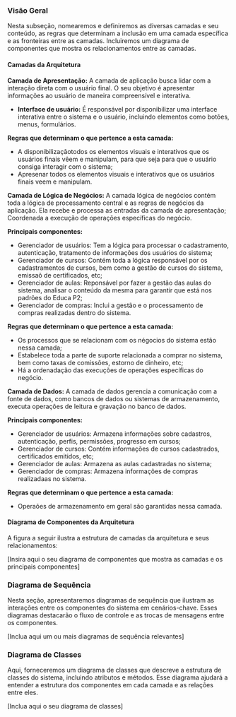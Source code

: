 ### Visão Geral

Nesta subseção, nomearemos e definiremos as diversas camadas e seu conteúdo, as regras que determinam a inclusão em uma camada específica e as fronteiras entre as camadas. Incluiremos um diagrama de componentes que mostra os relacionamentos entre as camadas.

#### Camadas da Arquitetura

**Camada de Apresentação:** A camada de aplicação busca lidar com a interação direta com o usuário final. O seu objetivo é apresentar informações ao usuário de maneira compreensível e interativa.

- **Interface de usuário:** É responsável por disponibilizar uma interface interativa entre o sistema e o usuário, incluindo elementos como botões, menus, formulários. 

**Regras que determinam o que pertence a esta camada:**
- A disponibilizaçãotodos os elementos visuais e interativos que os usuários finais vêem e manipulam, para que seja para que o usuário consiga interagir com o sistema;  
- Apresenar todos os elementos visuais e interativos que os usuários finais veem e manipulam.

**Camada de Lógica de Negócios:** A camada lógica de negócios contém toda a lógica de processamento central e as regras de negócios da aplicação. Ela recebe e processa as entradas da camada de apresentação;   
Coordenada a execução de operações específicas do negócio.

**Principais componentes:**
- Gerenciador de usuários: Tem a lógica para processar o cadastramento, autenticação, tratamento de informações dos usuários do sistema;  
- Gerenciador de cursos: Contém toda a lógica responsável por os cadastramentos de cursos, bem como a gestão de cursos do sistema, emissaõ de certificados, etc;  
- Gerenciador de aulas: Reponsável por fazer a gestão das aulas do sistema, analisar o conteúdo da mesma para garantir que está nos padrões do Educa P2;  
- Gerenciador de compras: Inclui a gestão e o processamento de compras realizadas dentro do sistema.

**Regras que determinam o que pertence a esta camada:**
- Os processos que se relacionam com os négocios do sistema estão nessa camada;  
- Estabelece toda a parte de suporte relacionada a comprar no sistema, bem como taxas de comissões, estorno de dinheiro, etc;  
- Há a ordenadação das execuções de operações específicas do negócio.

**Camada de Dados:** A camada de dados gerencia a comunicação com a fonte de dados, como bancos de dados ou sistemas de armazenamento, executa operações de leitura e gravação no banco de dados.  

**Principais componentes:**
- Gerenciador de usuários: Armazena informações sobre cadastros, autenticação, perfis, permissões, progresso em cursos;  
- Gerenciador de cursos: Contém informações de cursos cadastrados, certificados emitidos, etc;  
- Gerenciador de aulas: Armazena as aulas cadastradas no sistema;  
- Gerenciador de compras: Armazena informações de compras realizadaas no sistema.

**Regras que determinam o que pertence a esta camada:**
- Operaões de armazenamento em geral são garantidas nessa camada.  

#### Diagrama de Componentes da Arquitetura

A figura a seguir ilustra a estrutura de camadas da arquitetura e seus relacionamentos:

[Insira aqui o seu diagrama de componentes que mostra as camadas e os principais componentes]

### Diagrama de Sequência

Nesta seção, apresentaremos diagramas de sequência que ilustram as interações entre os componentes do sistema em cenários-chave. Esses diagramas destacarão o fluxo de controle e as trocas de mensagens entre os componentes.

[Inclua aqui um ou mais diagramas de sequência relevantes]

### Diagrama de Classes

Aqui, forneceremos um diagrama de classes que descreve a estrutura de classes do sistema, incluindo atributos e métodos. Esse diagrama ajudará a entender a estrutura dos componentes em cada camada e as relações entre eles.

[Inclua aqui o seu diagrama de classes]
